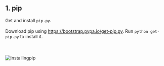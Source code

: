 ## 1. pip
Get and install `pip.py`.<br/><br/>
Download pip using https://bootstrap.pypa.io/get-pip.py. Run `python get-pip.py` to install it.<br/><br/><br/><br/>
![Installingpip](https://github.com/Mahshad89/RandomPass/assets/149620286/3fd2636a-8aef-4552-8378-7a154c3e9351)
